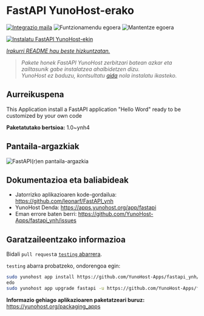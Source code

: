 <!--
Ohart ongi: README hau automatikoki sortu da <https://github.com/YunoHost/apps/tree/master/tools/readme_generator>ri esker
EZ editatu eskuz.
-->

# FastAPI YunoHost-erako

[![Integrazio maila](https://apps.yunohost.org/badge/integration/fastapi)](https://ci-apps.yunohost.org/ci/apps/fastapi/)
![Funtzionamendu egoera](https://apps.yunohost.org/badge/state/fastapi)
![Mantentze egoera](https://apps.yunohost.org/badge/maintained/fastapi)

[![Instalatu FastAPI YunoHost-ekin](https://install-app.yunohost.org/install-with-yunohost.svg)](https://install-app.yunohost.org/?app=fastapi)

*[Irakurri README hau beste hizkuntzatan.](./ALL_README.md)*

> *Pakete honek FastAPI YunoHost zerbitzari batean azkar eta zailtasunik gabe instalatzea ahalbidetzen dizu.*  
> *YunoHost ez baduzu, kontsultatu [gida](https://yunohost.org/install) nola instalatu ikasteko.*

## Aurreikuspena

This Application install a FastAPI application "Hello Word" ready to be customized by your own code

**Paketatutako bertsioa:** 1.0~ynh4

## Pantaila-argazkiak

![FastAPI(r)en pantaila-argazkia](./doc/screenshots/screenshot.png)

## Dokumentazioa eta baliabideak

- Jatorrizko aplikazioaren kode-gordailua: <https://github.com/leonarf/FastAPI_ynh>
- YunoHost Denda: <https://apps.yunohost.org/app/fastapi>
- Eman errore baten berri: <https://github.com/YunoHost-Apps/fastapi_ynh/issues>

## Garatzaileentzako informazioa

Bidali `pull request`a [`testing` abarrera](https://github.com/YunoHost-Apps/fastapi_ynh/tree/testing).

`testing` abarra probatzeko, ondorengoa egin:

```bash
sudo yunohost app install https://github.com/YunoHost-Apps/fastapi_ynh/tree/testing --debug
edo
sudo yunohost app upgrade fastapi -u https://github.com/YunoHost-Apps/fastapi_ynh/tree/testing --debug
```

**Informazio gehiago aplikazioaren paketatzeari buruz:** <https://yunohost.org/packaging_apps>
